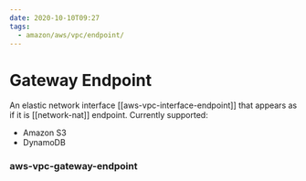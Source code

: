 ```yaml
---
date: 2020-10-10T09:27
tags:
  - amazon/aws/vpc/endpoint/
---
```


# Gateway Endpoint

An elastic network interface [[aws-vpc-interface-endpoint]] that appears as if it is [[network-nat]] endpoint. Currently supported:
* Amazon S3
* DynamoDB

### aws-vpc-gateway-endpoint